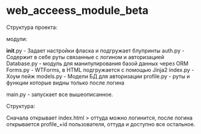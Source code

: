 # web_acceess_module_beta

Структура проекта:



модули:

__init__.py - Задает настройки фласка и подгружает блупринты
auth.py - Содержит в себе руты связанные с логином и авторизацией
Database.py - модуль для манипулирования базой данных через ORM
Forms.py - WTForms, в HTML подгружается с помощью Jinja2
index.py - Хоум пейж
models.py - Модели БД для авторизации
profile.py - руты и функции которые видны только после логина

main.py - запускает все вышеописанное.


Структура:

Сначала открывает index.html > оттуда можно логинится, после логина открывается profile_+id пользователя, оттуда и доступно все остальное.

